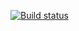 [![Build status](https://ci.appveyor.com/api/projects/status/ei3d89mmtpnfpboi?svg=true)](https://ci.appveyor.com/project/MeriAv/33333)
